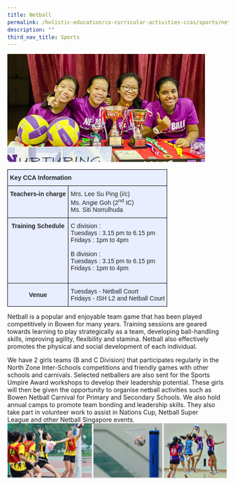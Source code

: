 ```yaml
---
title: Netball
permalink: /holistic-education/co-curricular-activities-ccas/sports/netball/
description: ""
third_nav_title: Sports
---
```

![](/images/Netball_main.jpeg)
<style type="text/css">
.tg  {border-collapse:collapse;border-spacing:0;}
.tg td{border-color:black;border-style:solid;border-width:1px;font-family:Arial, sans-serif;font-size:14px;
  overflow:hidden;padding:10px 5px;word-break:normal;}
.tg th{border-color:black;border-style:solid;border-width:1px;font-family:Arial, sans-serif;font-size:14px;
  font-weight:normal;overflow:hidden;padding:10px 5px;word-break:normal;}
.tg .tg-qrg6{background-color:#E8EDFF;color:#252525;font-weight:bold;text-align:center;vertical-align:top}
.tg .tg-1uvx{background-color:#E8EDFF;color:#222;font-weight:bold;text-align:center;vertical-align:middle}
.tg .tg-vqm8{background-color:#E8EDFF;color:#222;text-align:left;vertical-align:top}
.tg .tg-u05r{background-color:#E8EDFF;color:#222;font-weight:bold;text-align:left;vertical-align:top}
.tg .tg-lr6o{background-color:#E8EDFF;color:#222;text-align:left;vertical-align:middle}
</style>
<table class="tg">
<thead>
  <tr>
    <th class="tg-u05r" colspan="2">Key CCA Information</th>
  </tr>
</thead>
<tbody>
  <tr>
    <td class="tg-qrg6"><span style="color:#252525">Teachers-in charge</span></td>
    <td class="tg-lr6o"><span style="color:#222">Mrs. Lee Su Ping (i/c)</span><br><span style="color:#222">Ms. Angie Goh (2<sup>nd</sup> IC)</span><br><span style="color:#222">Ms. Siti Norrulhuda</span></td>
  </tr>
  <tr>
    <td class="tg-qrg6"><span style="color:#252525">Training Schedule</span></td>
    <td class="tg-vqm8"><span style="color:#222">C division :</span><br><span style="color:#222">Tuesdays : 3.15 pm to 6.15 pm</span><br><span style="color:#222">Fridays : 1pm to 4pm</span><br><br><span style="color:#222">B division :</span><br><span style="color:#222">Tuesdays : 3.15 pm to 6.15 pm</span><br><span style="color:#222">Fridays : 1pm to 4pm</span><br><br></td>
  </tr>
  <tr>
    <td class="tg-1uvx"><span style="color:#222"> </span><span style="color:#252525">Venue</span></td>
    <td class="tg-lr6o"><span style="color:#222">Tuesdays - Netball Court</span><br><span style="color:#222">Fridays - ISH L2 and Netball Court</span></td>
  </tr>
</tbody>
</table>

Netball is a popular and enjoyable team game that has been played competitively in Bowen for many years. Training sessions are geared towards learning to play strategically as a team, developing ball-handling skills, improving agility, flexibility and stamina. Netball also effectively promotes the physical and social development of each individual.&nbsp;

  

We have 2 girls teams (B and C Division) that participates regularly in the North Zone Inter-Schools competitions and friendly games with other schools and carnivals. Selected netballers are also sent for the Sports Umpire Award workshops to develop their leadership potential. These girls will then be given the opportunity to&nbsp;organise&nbsp;netball activities such as Bowen Netball Carnival for Primary and Secondary Schools. We also hold annual camps to promote team bonding and leadership skills. They also take part in volunteer work to assist in Nations Cup, Netball Super League&nbsp;and&nbsp;other Netball Singapore events.
![](/images/netball.png)